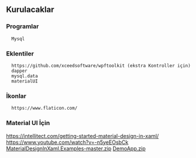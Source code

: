 ## Kurulacaklar ##

### Programlar ###
      Mysql

### Eklentiler ###
      https://github.com/xceedsoftware/wpftoolkit (ekstra Kontroller için)
      dapper
      mysql.data
      materialUI
  
### İkonlar ###
      https://www.flaticon.com/
      
### Material UI İçin ###
  
  https://intellitect.com/getting-started-material-design-in-xaml/
  https://www.youtube.com/watch?v=-n5yeEOsbCk
  [MaterialDesignInXaml.Examples-master.zip](https://github.com/sahinmansuroglu/NtpDersiDonem2/files/8311914/MaterialDesignInXaml.Examples-master.zip)
  [DemoApp.zip](https://github.com/sahinmansuroglu/NtpDersiDonem2/files/8311915/DemoApp.zip)

  
